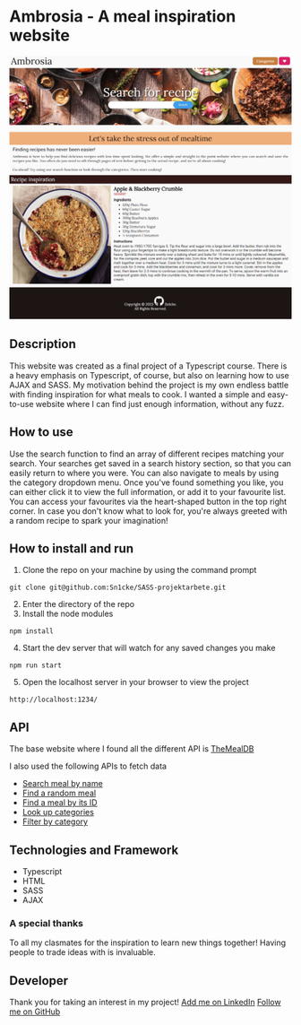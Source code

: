 # Ambrosia - A meal inspiration website

![WebsiteOverviewImg](/src/images/Ambrosia%20MealDB.png)

## Description

This website was created as a final project of a Typescript course. There is a heavy emphasis on Typescript, of course, but also on learning how to use AJAX and SASS. My motivation behind the project is my own endless battle with finding inspiration for what meals to cook. I wanted a simple and easy-to-use website where I can find just enough information, without any fuzz.

## How to use

Use the search function to find an array of different recipes matching your search. Your searches get saved in a search history section, so that you can easily return to where you were. You can also navigate to meals by using the category dropdown menu. Once you've found something you like, you can either click it to view the full information, or add it to your favourite list. You can access your favourites via the heart-shaped button in the top right corner. In case you don't know what to look for, you're always greeted with a random recipe to spark your imagination!

## How to install and run

1.  Clone the repo on your machine by using the command prompt

```
git clone git@github.com:Sn1cke/SASS-projektarbete.git
```

2. Enter the directory of the repo
3. Install the node modules

```
npm install
```

4. Start the dev server that will watch for any saved changes you make

```
npm run start
```

5. Open the localhost server in your browser to view the project

```
http://localhost:1234/
```

## API

The base website where I found all the different API is [TheMealDB](https://www.themealdb.com/api.php)

I also used the following APIs to fetch data

- [Search meal by name](https://www.themealdb.com/api/json/v1/1/search.php?s=)
- [Find a random meal](https://www.themealdb.com/api/json/v1/1/random.php)
- [Find a meal by its ID](https://www.themealdb.com/api/json/v1/1/lookup.php?i=)
- [Look up categories](https://www.themealdb.com/api/json/v1/1/categories.php)
- [Filter by category](https://www.themealdb.com/api/json/v1/1/filter.php?c=)

## Technologies and Framework

- Typescript
- HTML
- SASS
- AJAX

### A special thanks

To all my clasmates for the inspiration to learn new things together! Having people to trade ideas with is invaluable.

## Developer

Thank you for taking an interest in my project!
[Add me on LinkedIn](https://www.linkedin.com/in/niclas-broberg-a6b079251/)
[Follow me on GitHub](https://github.com/Sn1cke)
